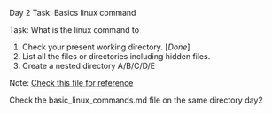 Day 2 Task: Basics linux command

Task: What is the linux command to 
1. Check your present working directory. [_Done_]
2. List all the files or directories including hidden files.
3. Create a nested directory A/B/C/D/E

Note: [Check this file for reference](basic_linux_commands.md)

Check the basic_linux_commands.md file on the same directory day2
